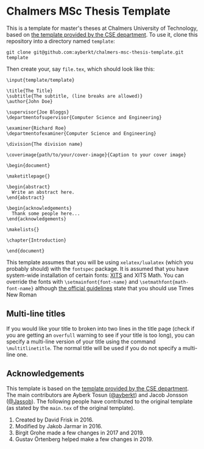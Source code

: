 # Chalmers MSc Thesis Template

This is a template for master's theses at Chalmers University of Technology,
based on [the template provided by the CSE department][0]. To use it, clone
this repository into a directory named `template`:

```
git clone git@github.com:ayberkt/chalmers-msc-thesis-template.git template
```

Then create your, say `file.tex`, which should look like this:

```
\input{template/template}

\title{The Title}
\subtitle{The subtitle, (line breaks are allowed)}
\author{John Doe}

\supervisor{Joe Bloggs}
\departmentofsupervisor{Computer Science and Engineering}

\examiner{Richard Roe}
\departmentofexaminer{Computer Science and Engineering}

\division{The division name}

\coverimage{path/to/your/cover-image}{Caption to your cover image}

\begin{document}

\maketitlepage{}

\begin{abstract}
  Write an abstract here.
\end{abstract}

\begin{acknowledgements}
  Thank some people here...
\end{acknowledgements}

\makelists{}

\chapter{Introduction}

\end{document}
```

This template assumes that you will be using `xelatex/lualatex` (which you
probably should) with the `fontspec` package. It is assumed that you have
system-wide installation of certain fonts: [XITS][1] and XITS Math. You can
override the fonts with `\setmainfont{font-name}` and
`\setmathfont{math-font-name}` although [the official guidelines][2] state that
you should use Times New Roman

## Multi-line titles

If you would like your title to broken into two lines in the title page (check
if you are getting an `overfull` warning to see if your title is too long), you
can specify a multi-line version of your title using the command
`\multitlinetitle`. The normal title will be used if you do not specify a
multi-line one.

## Acknowledgements

This template is based on the [template provided by the CSE department][0]. The
main contributors are Ayberk Tosun ([@ayberkt](https://github.com/ayberkt/)) and
Jacob Jonsson ([@Jassob](https://github.com/Jassob)). The following people have
contributed to the original template (as stated by the `main.tex` of the
original template).

1. Created by David Frisk in 2016.
2. Modified by Jakob Jarmar in 2016.
3. Birgit Grohe made a few changes in 2017 and 2019.
4. Gustav Örtenberg helped make a few changes in 2019.

[0]: https://www.overleaf.com/project/58d3eb5d6b629a1f6a7c7538
[1]: https://en.wikipedia.org/wiki/XITS_font_project
[2]: https://student.portal.chalmers.se/en/chalmersstudies/masters-thesis/Pages/design-and-publish-masters-thesis.aspx
